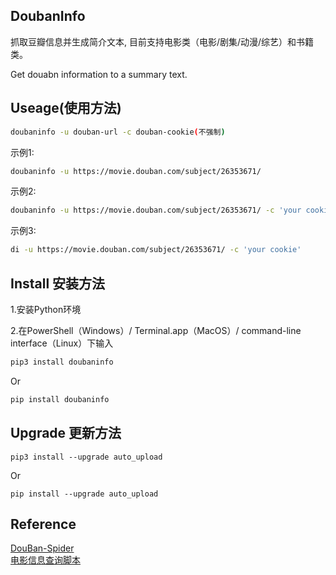 ## DoubanInfo

抓取豆瓣信息并生成简介文本, 目前支持电影类（电影/剧集/动漫/综艺）和书籍类。  
  
Get douabn information to a summary text.

## Useage(使用方法)

```bash
doubaninfo -u douban-url -c douban-cookie(不强制)
```

示例1:  

```bash
doubaninfo -u https://movie.douban.com/subject/26353671/
```

示例2:  

```bash
doubaninfo -u https://movie.douban.com/subject/26353671/ -c 'your cookie'
```

示例3:  

```bash
di -u https://movie.douban.com/subject/26353671/ -c 'your cookie'
```


## Install 安装方法


1.安装Python环境  
  
2.在PowerShell（Windows）/ Terminal.app（MacOS）/ command-line interface（Linux）下输入  
```bash
pip3 install doubaninfo
```
Or    
```bash
pip install doubaninfo
```
## Upgrade 更新方法
```shell
pip3 install --upgrade auto_upload
```
Or  
```shell
pip install --upgrade auto_upload
```

## Reference
[DouBan-Spider](https://github.com/weizhixiaoyi/DouBan-Spider)  
[电影信息查询脚本](https://greasyfork.org/zh-CN/scripts/38878-%E7%94%B5%E5%BD%B1%E4%BF%A1%E6%81%AF%E6%9F%A5%E8%AF%A2%E8%84%9A%E6%9C%AC)  